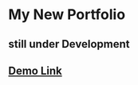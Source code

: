 # My New Portfolio

## still under Development

## [Demo Link](https://portfolio-yrox.onrender.com/)
